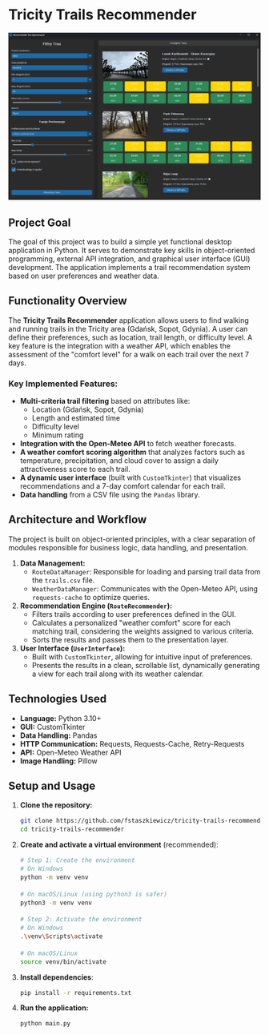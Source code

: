 # Tricity Trails Recommender 

![Application Screenshot](https://github.com/fstaszkiewicz/tricity-trails-recommender/blob/main/assets/app_screenshot.png?raw=true)

## Project Goal

The goal of this project was to build a simple yet functional desktop application in Python. It serves to demonstrate key skills in object-oriented programming, external API integration, and graphical user interface (GUI) development. The application implements a trail recommendation system based on user preferences and weather data.
## Functionality Overview

The **Tricity Trails Recommender** application allows users to find walking and running trails in the Tricity area (Gdańsk, Sopot, Gdynia). A user can define their preferences, such as location, trail length, or difficulty level. A key feature is the integration with a weather API, which enables the assessment of the "comfort level" for a walk on each trail over the next 7 days.

### Key Implemented Features:

* **Multi-criteria trail filtering** based on attributes like:
    * Location (Gdańsk, Sopot, Gdynia)
    * Length and estimated time
    * Difficulty level
    * Minimum rating
* **Integration with the Open-Meteo API** to fetch weather forecasts.
* **A weather comfort scoring algorithm** that analyzes factors such as temperature, precipitation, and cloud cover to assign a daily attractiveness score to each trail.
* **A dynamic user interface** (built with `CustomTkinter`) that visualizes recommendations and a 7-day comfort calendar for each trail.
* **Data handling** from a CSV file using the `Pandas` library.

## Architecture and Workflow

The project is built on object-oriented principles, with a clear separation of modules responsible for business logic, data handling, and presentation.

1.  **Data Management:**
    * `RouteDataManager`: Responsible for loading and parsing trail data from the `trails.csv` file.
    * `WeatherDataManager`: Communicates with the Open-Meteo API, using `requests-cache` to optimize queries.
2.  **Recommendation Engine (`RouteRecommender`):**
    * Filters trails according to user preferences defined in the GUI.
    * Calculates a personalized "weather comfort" score for each matching trail, considering the weights assigned to various criteria.
    * Sorts the results and passes them to the presentation layer.
3.  **User Interface (`UserInterface`):**
    * Built with `CustomTkinter`, allowing for intuitive input of preferences.
    * Presents the results in a clean, scrollable list, dynamically generating a view for each trail along with its weather calendar.

## Technologies Used

* **Language:** Python 3.10+
* **GUI:** CustomTkinter
* **Data Handling:** Pandas
* **HTTP Communication:** Requests, Requests-Cache, Retry-Requests
* **API:** Open-Meteo Weather API
* **Image Handling:** Pillow 

## Setup and Usage

1.  **Clone the repository:**
    ```bash
    git clone https://github.com/fstaszkiewicz/tricity-trails-recommender.git
    cd tricity-trails-recommender
    ```

2.  **Create and activate a virtual environment** (recommended):

    ```bash
    # Step 1: Create the environment 
    # On Windows
    python -m venv venv
    
    # On macOS/Linux (using python3 is safer)
    python3 -m venv venv

    # Step 2: Activate the environment 
    # On Windows
    .\venv\Scripts\activate

    # On macOS/Linux
    source venv/bin/activate
    ```

3.  **Install dependencies**:
    ```bash
    pip install -r requirements.txt
    ```

4.  **Run the application:**
    ```bash
    python main.py
    ```